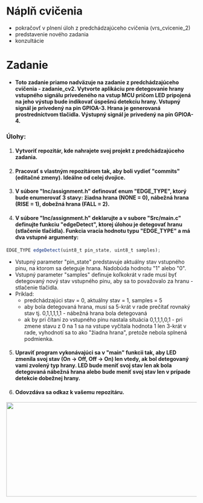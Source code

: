 # Náplň cvičenia
- pokračovť v plnení úloh z predchádzajúceho cvičenia (vrs_cvicenie_2)
- predstavenie nového zadania
- konzultácie


# Zadanie
- #### Toto zadanie priamo nadväzuje na zadanie z predchádzajúceho cvičenia - zadanie_cv2. Vytvorte aplikáciu pre detegovanie hrany vstupného signálu privedeného na vstup MCU pričom LED pripojená na jeho výstup bude indikovať úspešnú detekciu hrany. Vstupný signál je privedený na pin GPIOA-3. Hrana je generovaná prostredníctvom tlačidla. Výstupný signál je privedený na pin GPIOA-4.

### Úlohy:
 1. #### Vytvoriť repozitár, kde nahrajete svoj projekt z predchádzajúceho zadania.
 2. #### Pracovať s vlastným repozitárom tak, aby boli vydieť "commits" (editačné zmeny). Ideálne od celej dvojice.
 3. #### V súbore "Inc/assignment.h" definovať enum "EDGE_TYPE", ktorý bude enumerovať 3 stavy: žiadna hrana (NONE = 0), nábežná hrana (RISE = 1), dobežná hrana (FALL = 2).
 4. #### V súbore "Inc/assignment.h" deklarujte a v subore "Src/main.c" definujte funkciu "edgeDetect", ktorej úlohou je detegovať hranu (stlačenie tlačidla). Funkcia vracia hodnotu typu "EDGE_TYPE" a má dva vstupné argumenty:
 
```javascript
EDGE_TYPE edgeDetect(uint8_t pin_state, uint8_t samples);
```
  - Vstupný parameter "pin_state" predstavuje aktuálny stav vstupného pinu, na ktorom sa deteguje hrana. Nadobúda hodnotu "1" alebo "0". 
  - Vstupný parameter "samples" definuje koľkokrát v rade musí byť detegovaný nový stav vstupného pinu, aby sa to považovalo za hranu - stlačenie tlačidla.
  - Príklad: 
    - predchádzajúci stav = 0, aktuálny stav = 1, samples = 5
    - aby bola detegovaná hrana, musí sa 5-krát v rade prečítať rovnaký stav tj. 0,1,1,1,1,1 - nábežná hrana bola detegovaná
    - ak by pri čítaní zo vstupného pinu nastala situácia 0,1,1,1,0,1 - pri zmene stavu z 0 na 1 sa na vstupe vyčítala hodnota 1 len 3-krát v rade, vyhodnotí sa to ako "žiadna hrana", pretože nebola splnená podmienka.
   
5. #### Upraviť program vykonávajúci sa v "main" funkcii tak, aby LED zmenila svoj stav (On -> Off, Off -> On) len vtedy, ak bol detegovaný vami zvolený typ hrany. LED bude meniť svoj stav len ak bola detegovaná nábežná hrana alebo bude meniť svoj stav len v prípade detekcie dobežnej hrany. 


6. #### Odovzdáva sa odkaz k vašemu repozitáru.
 
 <p align="center">
    <img src="https://github.com/VRS-Predmet/vrs_cvicenie_2/blob/master/documents/edge_detect.png" width="2000" height="250" title="LED, button and Stm32 - circuit.">
</p>
